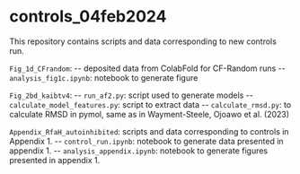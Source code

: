 # controls_04feb2024

This repository contains scripts and data corresponding to new controls run.

`Fig_1d_CFrandom`: 
-- deposited data from ColabFold for CF-Random runs
-- `analysis_fig1c.ipynb`: notebook to generate figure

`Fig_2bd_kaibtv4`:
-- `run_af2.py`: script used to generate models
-- `calculate_model_features.py`: script to extract data
-- `calculate_rmsd.py`: to calculate RMSD in pymol, same as in Wayment-Steele, Ojoawo et al. (2023)

`Appendix_RfaH_autoinhibited`: scripts and data corresponding to controls in Appendix 1.
-- `control_run.ipynb`: notebook to generate data presented in appendix 1.
-- `analysis_appendix.ipynb`: notebook to generate figures presented in appendix 1.
